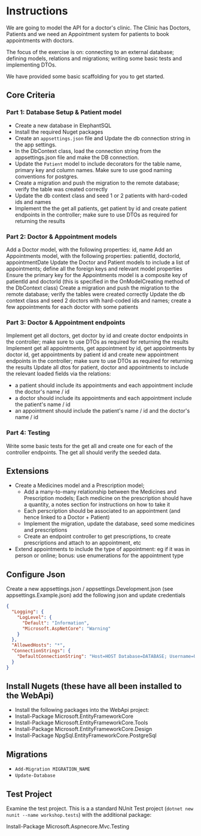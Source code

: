 # Instructions

We are going to model the API for a doctor's clinic. The Clinic has Doctors, Patients and we need an Appointment system for patients to book appointments with doctors.

The focus of the exercise is on: connecting to an external database; defining models, relations and migrations; writing some basic tests and implementing DTOs. 

We have provided some basic scaffolding for you to get started.

## Core Criteria

### Part 1: Database Setup & Patient model

- Create a new database in ElephantSQL
- Install the required Nuget packages
- Create an `appsettings.json` file and Update the db connection string in the app settings.
- In the DbContext class, load the connection string from the appsettings.json file and make the DB connection.
- Update the `Patient` model to include decorators for the table name, primary key and column names. Make sure to use good naming conventions for postgres.
- Create a migration and push the migration to the remote database; verify the table was created correctly
- Update the db context class and seed 1 or 2 patients with hard-coded ids and names
- Implement the the get all patients, get patient by id and create patient endpoints in the controller; make sure to use DTOs as required for returning the results

### Part 2: Doctor & Appointment models

Add a Doctor model, with the following properties: id, name
Add an Appointments model, with the following properties: patientId, doctorId, appointmentDate
Update the Doctor and Patient models to include a list of appointments; define all the foreign keys and relevant model properties
Ensure the primary key for the Appointments model is a composite key of patientId and doctorId (this is specified in the OnModelCreating method of the DbContext class)
Create a migration and push the migration to the remote database; verify the tables were created correctly
Update the db context class and seed 2 doctors with hard-coded ids and names; create a few appointments for each doctor with some patients

### Part 3: Doctor & Appointment endpoints
Implement get all doctors, get doctor by id and create doctor endpoints in the controller; make sure to use DTOs as required for returning the results
Implement get all appointments, get appointment by id, get appointments by doctor id, get appointments by patient id and create new appointment endpoints in the controller; make sure to use DTOs as required for returning the results
Update all dtos for patient, doctor and appointments to include the relevant loaded fields via the relations:

- a patient should include its appointments and each appointment include the doctor's name / id
- a doctor should include its appointments and each appointment include the patient's name / id
- an appointment should include the patient's name / id and the doctor's name / id

### Part 4: Testing

Write some basic tests for the get all and create one for each of the controller endpoints. The get all should verify the seeded data.

## Extensions

- Create a Medicines model and a Prescription model;
  - Add a many-to-many relationship between the Medicines and Prescription models; Each medicine on the prescription should have a quantity, a notes section for instructions on how to take it
  - Each perscription should be associated to an appointment (and hence linked to a Doctor + Patient)
  - Implement the migration, update the database, seed some medicines and prescriptions
  - Create an endpoint controller to get prescriptions, to create prescriptions and attach to an appointment, etc
- Extend appointments to include the type of appointment: eg if it was in person or online; bonus: use enumerations for the appointment type

## Configure Json

Create a new appsettings.json / appsettings.Development.json (see appsettings.Example.json) add the following json and update credentials
```json
{
  "Logging": {
    "LogLevel": {
      "Default": "Information",
      "Microsoft.AspNetCore": "Warning"
    }
  },
  "AllowedHosts": "*",
  "ConnectionStrings": {
    "DefaultConnectionString": "Host=HOST Database=DATABASE; Username=USERNAME; Password=PASSWORD; "
  }
}
```

## Install Nugets (these have all been installed to the WebApi)

- Install the following packages into the WebApi project:
- Install-Package Microsoft.EntityFrameworkCore
- Install-Package Microsoft.EntityFrameworkCore.Tools
- Install-Package Microsoft.EntityFrameworkCore.Design
- Install-Package NpgSql.EntityFrameworkCore.PostgreSql

## Migrations
- `Add-Migration MIGRATION_NAME`
- `Update-Database`


## Test Project

Examine the test project.  This is a a standard NUnit Test project (`dotnet new nunit --name workshop.tests`) with the additional package:

Install-Package Microsoft.Aspnecore.Mvc.Testing


